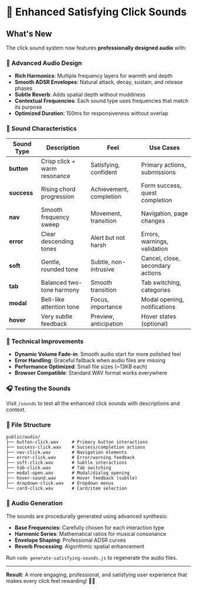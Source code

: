 # 🎵 Enhanced Satisfying Click Sounds

## What's New
The click sound system now features **professionally designed audio** with:

### 🎨 Advanced Audio Design
- **Rich Harmonics**: Multiple frequency layers for warmth and depth
- **Smooth ADSR Envelopes**: Natural attack, decay, sustain, and release phases
- **Subtle Reverb**: Adds spatial depth without muddiness
- **Contextual Frequencies**: Each sound type uses frequencies that match its purpose
- **Optimized Duration**: 150ms for responsiveness without overlap

### 🎯 Sound Characteristics

| Sound Type | Description | Feel | Use Cases |
|------------|-------------|------|-----------|
| **button** | Crisp click + warm resonance | Satisfying, confident | Primary actions, submissions |
| **success** | Rising chord progression | Achievement, completion | Form success, quest completion |
| **nav** | Smooth frequency sweep | Movement, transition | Navigation, page changes |
| **error** | Clear descending tones | Alert but not harsh | Errors, warnings, validation |
| **soft** | Gentle, rounded tone | Subtle, non-intrusive | Cancel, close, secondary actions |
| **tab** | Balanced two-tone harmony | Smooth transition | Tab switching, categories |
| **modal** | Bell-like attention tone | Focus, importance | Modal opening, notifications |
| **hover** | Very subtle feedback | Preview, anticipation | Hover states (optional) |

### 🚀 Technical Improvements
- **Dynamic Volume Fade-in**: Smooth audio start for more polished feel
- **Error Handling**: Graceful fallback when audio files are missing
- **Performance Optimized**: Small file sizes (~13KB each)
- **Browser Compatible**: Standard WAV format works everywhere

### 🎧 Testing the Sounds
Visit `/sounds` to test all the enhanced click sounds with descriptions and context.

### 📁 File Structure
```
public/audio/
├── button-click.wav     # Primary button interactions
├── success-click.wav    # Success/completion actions  
├── nav-click.wav        # Navigation elements
├── error-click.wav      # Error/warning feedback
├── soft-click.wav       # Subtle interactions
├── tab-click.wav        # Tab switching
├── modal-open.wav       # Modal/dialog opening
├── hover-sound.wav      # Hover feedback (subtle)
├── dropdown-click.wav   # Dropdown menus
└── card-click.wav       # Card/item selection
```

### 🎵 Audio Generation
The sounds are procedurally generated using advanced synthesis:
- **Base Frequencies**: Carefully chosen for each interaction type
- **Harmonic Series**: Mathematical ratios for musical consonance  
- **Envelope Shaping**: Professional ADSR curves
- **Reverb Processing**: Algorithmic spatial enhancement

Run `node generate-satisfying-sounds.js` to regenerate the audio files.

---

**Result**: A more engaging, professional, and satisfying user experience that makes every click feel rewarding! 🏰✨
